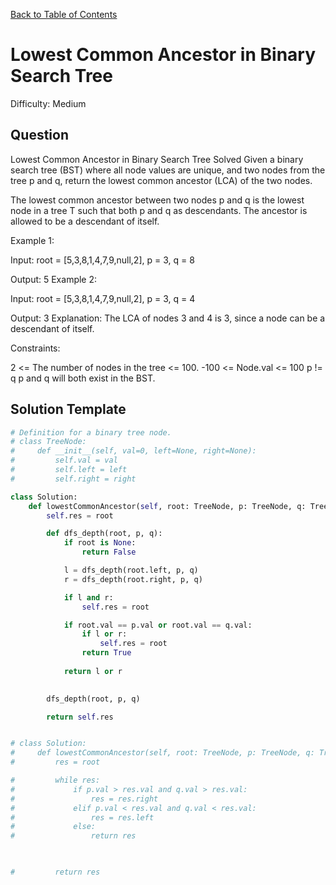 [Back to Table of Contents](../../README.md)

# Lowest Common Ancestor in Binary Search Tree
Difficulty: Medium

## Question
Lowest Common Ancestor in Binary Search Tree
Solved 
Given a binary search tree (BST) where all node values are unique, and two nodes from the tree p and q, return the lowest common ancestor (LCA) of the two nodes.

The lowest common ancestor between two nodes p and q is the lowest node in a tree T such that both p and q as descendants. The ancestor is allowed to be a descendant of itself.

Example 1:



Input: root = [5,3,8,1,4,7,9,null,2], p = 3, q = 8

Output: 5
Example 2:



Input: root = [5,3,8,1,4,7,9,null,2], p = 3, q = 4

Output: 3
Explanation: The LCA of nodes 3 and 4 is 3, since a node can be a descendant of itself.

Constraints:

2 <= The number of nodes in the tree <= 100.
-100 <= Node.val <= 100
p != q
p and q will both exist in the BST.

## Solution Template
```python
# Definition for a binary tree node.
# class TreeNode:
#     def __init__(self, val=0, left=None, right=None):
#         self.val = val
#         self.left = left
#         self.right = right

class Solution:
    def lowestCommonAncestor(self, root: TreeNode, p: TreeNode, q: TreeNode) -> TreeNode:
        self.res = root

        def dfs_depth(root, p, q):
            if root is None:
                return False

            l = dfs_depth(root.left, p, q)
            r = dfs_depth(root.right, p, q)

            if l and r:
                self.res = root

            if root.val == p.val or root.val == q.val:
                if l or r:
                    self.res = root    
                return True
            
            return l or r
                

        dfs_depth(root, p, q)

        return self.res


# class Solution:
#     def lowestCommonAncestor(self, root: TreeNode, p: TreeNode, q: TreeNode) -> TreeNode:
#         res = root

#         while res:
#             if p.val > res.val and q.val > res.val:
#                 res = res.right
#             elif p.val < res.val and q.val < res.val:
#                 res = res.left
#             else:
#                 return res

        

#         return res
        
```

